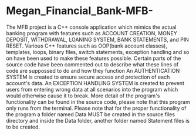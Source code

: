 # Megan_Financial_Bank-MFB-
The MFB project is a C++ console application which mimics the actual banking program with features such as ACCOUNT CREATION, MONEY DEPOSIT, WITHDRAWAL, LOANING SYSTEM, BANK STATEMENTS, and PIN RESET.
Various C++ features such as OOP(bank account classes), templates, loops, binary files, switch statements, exception handling and so on have been used to make these features possible.
Certain parts of the source code have been commented out to describe what these lines of code are suppossed to do and how they function
An AUTHENTICATION SYSTEM is created to ensure secure access and protection of each account's data.
An EXCEPTION HANDLING SYSTEM is created to prevent users from entering wrong data at all scenarios into the program which would otherwise cause it to break.
More detail of the program's functionality can be found in the source code, please note that this program only runs from the terminal.
Please note that for the proper functionality of the program a folder named Data MUST be created in the source files directory and inside the Data folder, another folder named Statement files is to be created. 
